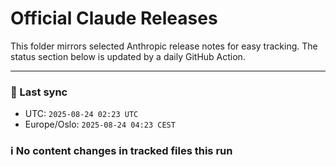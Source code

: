 # Official Claude Releases

This folder mirrors selected Anthropic release notes for easy tracking.
The status section below is updated by a daily GitHub Action.


---

<!-- sync-status:start -->

### 🔄 Last sync
- UTC: `2025-08-24 02:23 UTC`
- Europe/Oslo: `2025-08-24 04:23 CEST`

### ℹ️ No content changes in tracked files this run

<!-- sync-status:end -->



